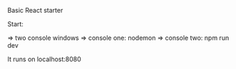 Basic React starter

Start:

=> two console windows
=> console one: nodemon
=> console two: npm run dev

It runs on localhost:8080
